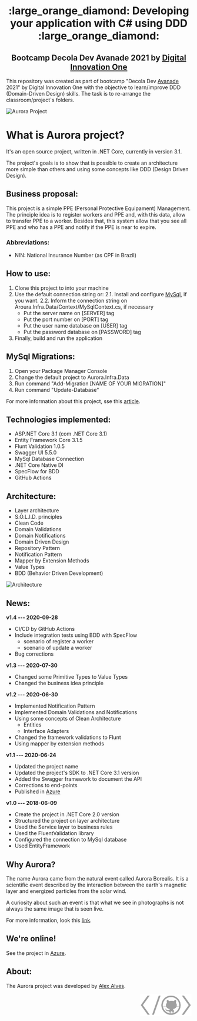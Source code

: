 <h1 align="center">
:large_orange_diamond: Developing your application with C# using DDD :large_orange_diamond:
</h1>

<h2 align="center">
  Bootcamp Decola Dev Avanade 2021 by <a href=https://digitalinnovation.one/>Digital Innovation One</a>
</h2>

<p>
This repository was created as part of bootcamp "Decola Dev <a href=https://www.avanade.com>Avanade</a> 2021" by Digital Innovation One with the objective to learn/improve DDD (Domain-Driven Design) skills. The task is to re-arrange the classroom/project`s folders.
</p>




![Aurora Project](https://repository-images.githubusercontent.com/128673011/f6ebdd80-b6da-11ea-94bb-9d141944b257)

# What is Aurora project?
It's an open source project, written in .NET Core, currently in version 3.1.

The project's goals is to show that is possible to create an architecture more simple than others and using some concepts like DDD (Design Driven Design).

## Business proposal:
This project is a simple PPE (Personal Protective Equipament) Management. The principle idea is to register workers and PPE and, with this data, allow to transfer PPE to a worker.
Besides that, this system allow that you see all PPE and who has a PPE and notify if the PPE is near to expire.

### Abbreviations:
* NIN: National Insurance Number (as CPF in Brazil)

## How to use:
1. Clone this project to into your machine
2. Use the default connection string or:
    2.1. Install and configure [MySql](https://dev.mysql.com/downloads/mysql/), if you want.
    2.2. Inform the connection string on Aroura.Infra.Data/Context/MySqlContext.cs, if necessary
    * Put the server name on [SERVER] tag
    * Put the port number on [PORT] tag
    * Put the user name database on [USER] tag
    * Put the password database on [PASSWORD] tag
4. Finally, build and run the application

## MySql Migrations:
1. Open your Package Manager Console
2. Change the default project to Aurora.Infra.Data
3. Run command "Add-Migration [NAME OF YOUR MIGRATION]"
4. Run command "Update-Database"

For more information about this project, sse this [article](https://medium.com/@alexalves_85598/criando-uma-api-em-net-core-baseado-na-arquitetura-ddd-2c6a409c686).

## Technologies implemented:
* ASP.NET Core 3.1 (com .NET Core 3.1)
* Entity Framework Core 3.1.5
* Flunt Validation 1.0.5
* Swagger UI 5.5.0
* MySql Database Connection
* .NET Core Native DI
* SpecFlow for BDD
* GitHub Actions

## Architecture:
* Layer architecture
* S.O.L.I.D. principles
* Clean Code
* Domain Validations
* Domain Notifications
* Domain Driven Design
* Repository Pattern
* Notification Pattern
* Mapper by Extension Methods
* Value Types
* BDD (Behavior Driven Development)

![Architecture](https://miro.medium.com/max/962/1*qpHCIA7RDfW89KtSUXGJog.png)

## News:
**v1.4 --- 2020-09-28**
* CI/CD by GitHub Actions
* Include integration tests using BDD with SpecFlow
    * scenario of register a worker
    * scenario of update a worker
* Bug corrections

**v1.3 --- 2020-07-30**
* Changed some Primitive Types to Value Types
* Changed the business idea principle

**v1.2 --- 2020-06-30**
* Implemented Notification Pattern
* Implemented Domain Validations and Notifications
* Using some concepts of Clean Architecture
    * Entities
    * Interface Adapters
* Changed the framework validations to Flunt
* Using mapper by extension methods

**v1.1 --- 2020-06-24**
* Updated the project name
* Updated the project's SDK to .NET Core 3.1 version
* Added the Swagger framework to document the API
* Corrections to end-points
* Published in [Azure](http://aurora-project.azurewebsites.net/swagger/index.html)

**v1.0 --- 2018-06-09**
* Create the project in .NET Core 2.0 version
* Structured the project on layer architecture 
* Used the Service layer to business rules
* Used the FluentValidation library
* Configured the connection to MySql database
* Used EntityFramework

## Why Aurora?
The name Aurora came from the natural event called Aurora Borealis. It is a scientific event described by the interaction between the earth's magnetic layer and energized particles from the solar wind.

A curiosity about such an event is that what we see in photographs is not always the same image that is seen live.

For more information, look this [link](https://www.hipercultura.com/fenomenos-naturais/).

## We're online!
See the project in [Azure](http://aurora-project.azurewebsites.net/swagger/index.html).

## About:
The Aurora project was developed by [Alex Alves](https://www.linkedin.com/in/alexalvess/).

<p align="right">
    <a href="https://github.com/gustavofpereira"><img alt="tagcat" src="https://github.com/gustavofpereira/gustavofpereira/blob/main/tagcat.png" width="140"></a>
</p>
